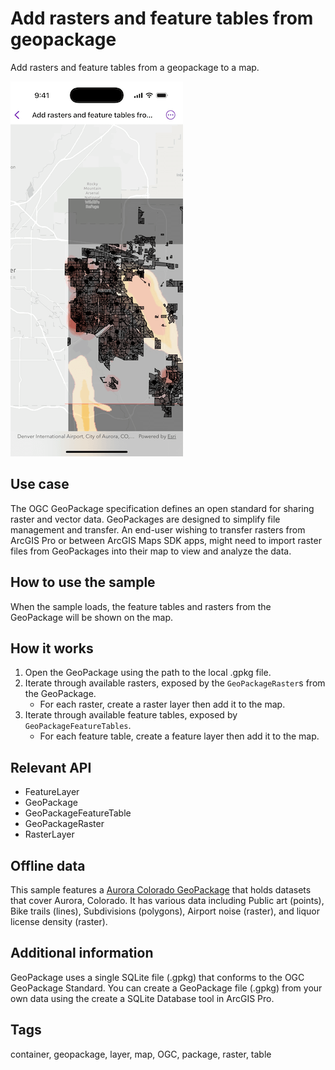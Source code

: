 # Add rasters and feature tables from geopackage

Add rasters and feature tables from a geopackage to a map.

![Image of Add rasters and feature tables from geopackage sample](add-rasters-and-feature-tables-from-geopackage.png)

## Use case

The OGC GeoPackage specification defines an open standard for sharing raster and vector data. GeoPackages are designed to simplify file management and transfer. An end-user wishing to transfer rasters from ArcGIS Pro or between ArcGIS Maps SDK apps, might need to import raster files from GeoPackages into their map to view and analyze the data.

## How to use the sample

When the sample loads, the feature tables and rasters from the GeoPackage will be shown on the map.

## How it works

1. Open the GeoPackage using the path to the local .gpkg file.
2. Iterate through available rasters, exposed by the `GeoPackageRaster`s from the GeoPackage.
    * For each raster, create a raster layer then add it to the map.
3. Iterate through available feature tables, exposed by `GeoPackageFeatureTables`.
    * For each feature table, create a feature layer then add it to the map.

## Relevant API

* FeatureLayer
* GeoPackage
* GeoPackageFeatureTable
* GeoPackageRaster
* RasterLayer

## Offline data

This sample features a [Aurora Colorado GeoPackage](https://www.arcgis.com/home/item.html?id=68ec42517cdd439e81b036210483e8e7) that holds datasets that cover Aurora, Colorado. It has various data including Public art (points), Bike trails (lines), Subdivisions (polygons), Airport noise (raster), and liquor license density (raster).

## Additional information

GeoPackage uses a single SQLite file (.gpkg) that conforms to the OGC GeoPackage Standard. You can create a GeoPackage file (.gpkg) from your own data using the create a SQLite Database tool in ArcGIS Pro.

## Tags

container, geopackage, layer, map, OGC, package, raster, table
